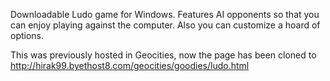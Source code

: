 Downloadable Ludo game for Windows. Features AI opponents so that you can enjoy playing against the computer. Also you can customize a hoard of options.

This was previously hosted in Geocities, now the page has been cloned to
http://hirak99.byethost8.com/geocities/goodies/ludo.html
